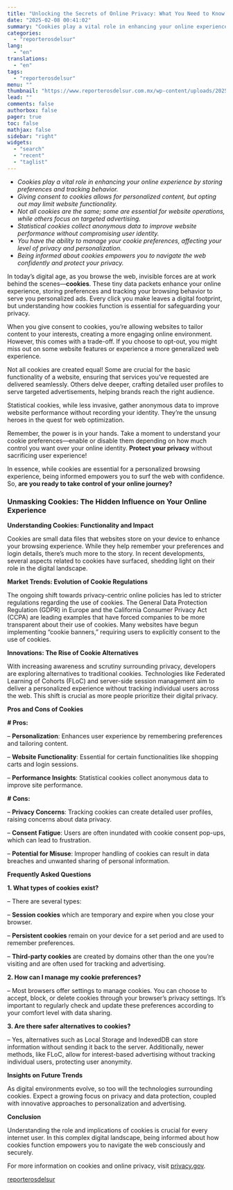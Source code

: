 ```yaml
---
title: "Unlocking the Secrets of Online Privacy: What You Need to Know About Cookies"
date: "2025-02-08 00:41:02"
summary: "Cookies play a vital role in enhancing your online experience by storing preferences and tracking behavior.Giving consent to cookies allows for personalized content, but opting out may limit website functionality.Not all cookies are the same; some are essential for website operations, while others focus on targeted advertising.Statistical cookies collect anonymous..."
categories:
  - "reporterosdelsur"
lang:
  - "en"
translations:
  - "en"
tags:
  - "reporterosdelsur"
menu: ""
thumbnail: "https://www.reporterosdelsur.com.mx/wp-content/uploads/2025/02/compressed_img-fwIUFwucm6331Lc0hn4pNRtX-480x384.png"
lead: ""
comments: false
authorbox: false
pager: true
toc: false
mathjax: false
sidebar: "right"
widgets:
  - "search"
  - "recent"
  - "taglist"
---
```


* *Cookies play a vital role in enhancing your online experience by storing preferences and tracking behavior.*
* *Giving consent to cookies allows for personalized content, but opting out may limit website functionality.*
* *Not all cookies are the same; some are essential for website operations, while others focus on targeted advertising.*
* *Statistical cookies collect anonymous data to improve website performance without compromising user identity.*
* *You have the ability to manage your cookie preferences, affecting your level of privacy and personalization.*
* *Being informed about cookies empowers you to navigate the web confidently and protect your privacy.*

In today’s digital age, as you browse the web, invisible forces are at work behind the scenes—**cookies**. These tiny data packets enhance your online experience, storing preferences and tracking your browsing behavior to serve you personalized ads. Every click you make leaves a digital footprint, but understanding how cookies function is essential for safeguarding your privacy.

When you give consent to cookies, you’re allowing websites to tailor content to your interests, creating a more engaging online environment. However, this comes with a trade-off. If you choose to opt-out, you might miss out on some website features or experience a more generalized web experience.

Not all cookies are created equal! Some are crucial for the basic functionality of a website, ensuring that services you’ve requested are delivered seamlessly. Others delve deeper, crafting detailed user profiles to serve targeted advertisements, helping brands reach the right audience.

Statistical cookies, while less invasive, gather anonymous data to improve website performance without recording your identity. They’re the unsung heroes in the quest for web optimization.

Remember, the power is in your hands. Take a moment to understand your cookie preferences—enable or disable them depending on how much control you want over your online identity. **Protect your privacy** without sacrificing user experience!

In essence, while cookies are essential for a personalized browsing experience, being informed empowers you to surf the web with confidence. So, **are you ready to take control of your online journey?**

### Unmasking Cookies: The Hidden Influence on Your Online Experience

**Understanding Cookies: Functionality and Impact**

Cookies are small data files that websites store on your device to enhance your browsing experience. While they help remember your preferences and login details, there’s much more to the story. In recent developments, several aspects related to cookies have surfaced, shedding light on their role in the digital landscape.

**Market Trends: Evolution of Cookie Regulations**

The ongoing shift towards privacy-centric online policies has led to stricter regulations regarding the use of cookies. The General Data Protection Regulation (GDPR) in Europe and the California Consumer Privacy Act (CCPA) are leading examples that have forced companies to be more transparent about their use of cookies. Many websites have begun implementing “cookie banners,” requiring users to explicitly consent to the use of cookies.

**Innovations: The Rise of Cookie Alternatives**

With increasing awareness and scrutiny surrounding privacy, developers are exploring alternatives to traditional cookies. Technologies like Federated Learning of Cohorts (FLoC) and server-side session management aim to deliver a personalized experience without tracking individual users across the web. This shift is crucial as more people prioritize their digital privacy.

**Pros and Cons of Cookies**

**# Pros:**  

– **Personalization**: Enhances user experience by remembering preferences and tailoring content.  

– **Website Functionality**: Essential for certain functionalities like shopping carts and login sessions.  

– **Performance Insights**: Statistical cookies collect anonymous data to improve site performance.

**# Cons:**  

– **Privacy Concerns**: Tracking cookies can create detailed user profiles, raising concerns about data privacy.  

– **Consent Fatigue**: Users are often inundated with cookie consent pop-ups, which can lead to frustration.  

– **Potential for Misuse**: Improper handling of cookies can result in data breaches and unwanted sharing of personal information.

**Frequently Asked Questions**

**1. What types of cookies exist?**  

– There are several types:  

– **Session cookies** which are temporary and expire when you close your browser.  

– **Persistent cookies** remain on your device for a set period and are used to remember preferences.  

– **Third-party cookies** are created by domains other than the one you’re visiting and are often used for tracking and advertising.

**2. How can I manage my cookie preferences?**  

– Most browsers offer settings to manage cookies. You can choose to accept, block, or delete cookies through your browser’s privacy settings. It’s important to regularly check and update these preferences according to your comfort level with data sharing.

**3. Are there safer alternatives to cookies?**  

– Yes, alternatives such as Local Storage and IndexedDB can store information without sending it back to the server. Additionally, newer methods, like FLoC, allow for interest-based advertising without tracking individual users, protecting user anonymity.

**Insights on Future Trends**

As digital environments evolve, so too will the technologies surrounding cookies. Expect a growing focus on privacy and data protection, coupled with innovative approaches to personalization and advertising.

**Conclusion**

Understanding the role and implications of cookies is crucial for every internet user. In this complex digital landscape, being informed about how cookies function empowers you to navigate the web consciously and securely.

For more information on cookies and online privacy, visit [privacy.gov](https://www.privacy.gov).

[reporterosdelsur](https://www.reporterosdelsur.com.mx/news-en/unlocking-the-secrets-of-online-privacy-what-you-need-to-know-about-cookies/127261/)
